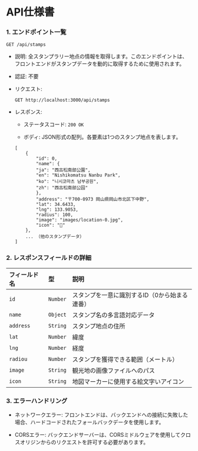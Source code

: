 # API仕様書
### 1. エンドポイント一覧
`GET /api/stamps`
- 説明: 全スタンプラリー地点の情報を取得します。このエンドポイントは、フロントエンドがスタンプデータを動的に取得するために使用されます。

- 認証: 不要

- リクエスト:
    ```
    GET http://localhost:3000/api/stamps
    ```
- レスポンス:

    - ステータスコード: `200 OK`

    - ボディ: JSON形式の配列。各要素は1つのスタンプ地点を表します。
    ```
    [
        {
            "id": 0,
            "name": {
            "ja": "西古松南部公園",
            "en": "Nishikomatsu Nanbu Park", 
            "ko": "니시코마츠 남부공원",
            "zh": "西古松南部公园"
            },
            "address": "〒700-0973 岡山県岡山市北区下中野",
            "lat": 34.6433,
            "lng": 133.9053,
            "radius": 100,
            "image": "images/location-0.jpg",
            "icon": "🌳"
        },
        ... （他のスタンプデータ）
    ]
    ```

### 2. レスポンスフィールドの詳細

| フィールド名 | 型 | 説明 |
| :--- | :--- | :--- |
| `id` | `Number` | スタンプを一意に識別するID（0から始まる連番） |
| `name` | `Object` | スタンプ名の多言語対応データ |
| `address` | `String` | スタンプ地点の住所 |
| `lat` | `Number` | 緯度 |
| `lng` | `Number` | 経度 |
| `radiou` | `Number` | スタンプを獲得できる範囲（メートル） |
| `image` | `String` | 観光地の画像ファイルへのパス |
| `icon` | `String` | 地図マーカーに使用する絵文字いアイコン |


### 3. エラーハンドリング
- ネットワークエラー: フロントエンドは、バックエンドへの接続に失敗した場合、ハードコードされたフォールバックデータを使用します。

- CORSエラー: バックエンドサーバーは、CORSミドルウェアを使用してクロスオリジンからのリクエストを許可する必要があります。